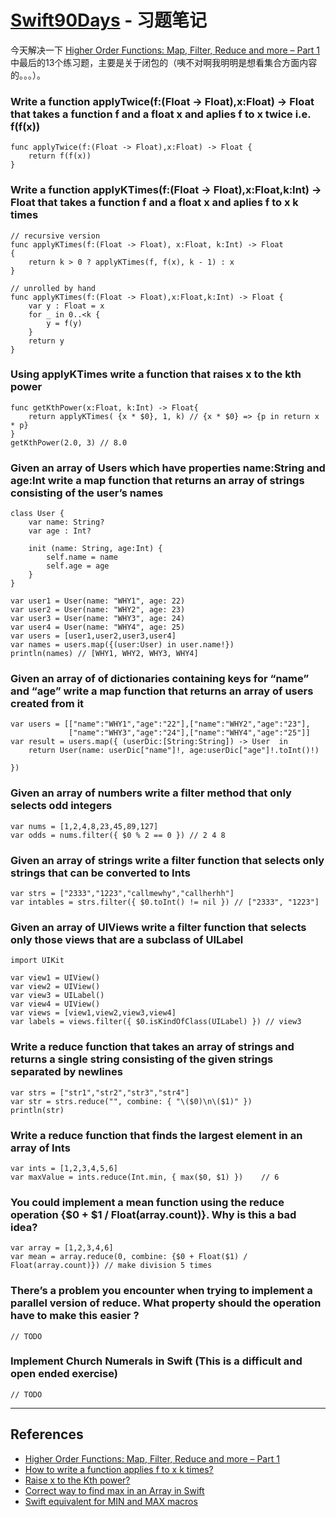 # [Swift90Days](https://github.com/callmewhy/Swift90Days) - 习题笔记

今天解决一下 [Higher Order Functions: Map, Filter, Reduce and more – Part 1](http://www.weheartswift.com/higher-order-functions-map-filter-reduce-and-more/) 中最后的13个练习题，主要是关于闭包的（咦不对啊我明明是想看集合方面内容的。。。）。


### Write a function applyTwice(f:(Float -> Float),x:Float) -> Float that takes a function f and a float x and aplies f to x twice i.e. f(f(x))

    func applyTwice(f:(Float -> Float),x:Float) -> Float {
        return f(f(x))
    }

### Write a function applyKTimes(f:(Float -> Float),x:Float,k:Int) -> Float that takes a function f and a float x and aplies f to x k times

    // recursive version
    func applyKTimes(f:(Float -> Float), x:Float, k:Int) -> Float
    {
        return k > 0 ? applyKTimes(f, f(x), k - 1) : x
    }

    // unrolled by hand
    func applyKTimes(f:(Float -> Float),x:Float,k:Int) -> Float {
        var y : Float = x
        for _ in 0..<k {
            y = f(y)
        }
        return y
    }

### Using applyKTimes write a function that raises x to the kth power

    func getKthPower(x:Float, k:Int) -> Float{
        return applyKTimes( {x * $0}, 1, k) // {x * $0} => {p in return x * p}
    }
    getKthPower(2.0, 3) // 8.0


### Given an array of Users which have properties name:String and age:Int write a map function that returns an array of strings consisting of the user’s names

    class User {
        var name: String?
        var age : Int?
        
        init (name: String, age:Int) {
            self.name = name
            self.age = age
        }
    }

    var user1 = User(name: "WHY1", age: 22)
    var user2 = User(name: "WHY2", age: 23)
    var user3 = User(name: "WHY3", age: 24)
    var user4 = User(name: "WHY4", age: 25)
    var users = [user1,user2,user3,user4]
    var names = users.map({(user:User) in user.name!})
    println(names) // [WHY1, WHY2, WHY3, WHY4]



### Given an array of of dictionaries containing keys for “name” and “age” write a map function that returns an array of users created from it


    var users = [["name":"WHY1","age":"22"],["name":"WHY2","age":"23"],
                 ["name":"WHY3","age":"24"],["name":"WHY4","age":"25"]]
    var result = users.map({ (userDic:[String:String]) -> User  in
        return User(name: userDic["name"]!, age:userDic["age"]!.toInt()!)

    })



### Given an array of numbers write a filter method that only selects odd integers

    var nums = [1,2,4,8,23,45,89,127]
    var odds = nums.filter({ $0 % 2 == 0 }) // 2 4 8

### Given an array of strings write a filter function that selects only strings that can be converted to Ints

    var strs = ["2333","1223","callmewhy","callherhh"]
    var intables = strs.filter({ $0.toInt() != nil }) // ["2333", "1223"]


### Given an array of UIViews write a filter function that selects only those views that are a subclass of UILabel

    import UIKit

    var view1 = UIView()
    var view2 = UIView()
    var view3 = UILabel()
    var view4 = UIView()
    var views = [view1,view2,view3,view4]
    var labels = views.filter({ $0.isKindOfClass(UILabel) }) // view3


### Write a reduce function that takes an array of strings and returns a single string consisting of the given strings separated by newlines
    
    var strs = ["str1","str2","str3","str4"]
    var str = strs.reduce("", combine: { "\($0)\n\($1)" })
    println(str)


### Write a reduce function that finds the largest element in an array of Ints

    var ints = [1,2,3,4,5,6]
    var maxValue = ints.reduce(Int.min, { max($0, $1) })    // 6


### You could implement a mean function using the reduce operation {$0 + $1 / Float(array.count)}. Why is this a bad idea?

    var array = [1,2,3,4,6]
    var mean = array.reduce(0, combine: {$0 + Float($1) / Float(array.count)}) // make division 5 times


### There’s a problem you encounter when trying to implement a parallel version of reduce. What property should the operation have to make this easier ?

    // TODO

### Implement Church Numerals in Swift (This is a difficult and open ended exercise)

    // TODO

*** 

## References

- [Higher Order Functions: Map, Filter, Reduce and more – Part 1](http://www.weheartswift.com/higher-order-functions-map-filter-reduce-and-more/)
- [How to write a function applies f to x k times?](http://stackoverflow.com/questions/24081697/how-to-write-a-function-that-takes-a-function-f-and-a-float-x-and-applies-f-to-x)
- [Raise x to the Kth power?](http://stackoverflow.com/questions/24086544/using-swift-what-function-to-use-as-another-functions-parameter-to-raise-x-to-t)
- [Correct way to find max in an Array in Swift](http://stackoverflow.com/questions/24036514/correct-way-to-find-max-in-an-array-in-swift)
- [Swift equivalent for MIN and MAX macros](http://stackoverflow.com/questions/24186648/swift-equivalent-for-min-and-max-macros)